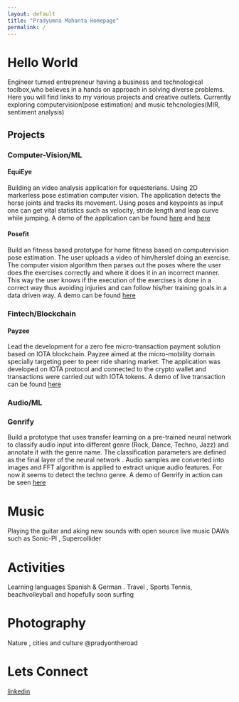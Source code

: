 ```yaml
---
layout: default
title: "Pradyumna Mahanta Homepage"
permalink: /
---
```


# **Hello World** 

Engineer turned entrepreneur having a business and technological toolbox,who believes in a hands on approach in solving diverse problems. Here you will find links to my various projects and creative outlets. Currently exploring computervision(pose estimation) and music tehcnologies(MIR, sentiment analysis)

## **Projects** 

### **Computer-Vision/ML**

#### **EquiEye** 

Building an video analysis application for equesterians. Using 2D markerless pose estimation computer vision. The application detects the horse joints and tracks its movement. Using poses and keypoints as input one can get vital statistics such as velocity, stride length and leap curve while jumping. A demo of the application can be found [here](https://www.youtube.com/watch?v=CmkUQL8IEMc) and [here](https://www.youtube.com/watch?v=oZSEOToxyxw)

#### **Posefit** 

Build an fitness based prototype for home fitness based on computervision pose estimation. The user uploads a video of him/herslef doing an exercise. The computer vision algorithm then parses out the poses where the user does the exercises correctly and where it does it in an incorrect manner. This way the user knows if the execution of the exercises is done in a correct way thus avoiding injuries and can follow his/her training goals in a data driven way.  A demo can be found [here](https://youtu.be/RZ0fWINGq0c)

### **Fintech/Blockchain**

#### **Payzee** 

Lead the development for a zero fee micro-transaction payment solution based on IOTA blockchain. Payzee aimed at the micro-mobility domain specially targeting peer to peer ride sharing market. The application was developed on IOTA protocol and connected to the crypto wallet and transactions were carried out with IOTA tokens. A demo of live transaction can be found [here](https://www.youtube.com/watch?v=daJWRMCCjts) 

### **Audio/ML**

### **Genrify**

Build a prototype that uses transfer learning on a pre-trained neural network to classify audio input into different genre (Rock, Dance, Techno, Jazz) and annotate it with the genre name. The classification parameters are defined as the final layer of the neural network . Audio samples are converted into images and FFT algorithm is applied to extract unique audio features.  For now it seems to detect the techno genre. A demo of Genrify in action can be seen [here](https://youtu.be/A9q8uMGCyv8)



# **Music** 

Playing the guitar and  aking new sounds with open source live music DAWs such as Sonic-PI , Supercollider 

# **Activities**

Learning languages Spanish & German . Travel , Sports Tennis, beachvolleyball and hopefully soon surfing

# **Photography** 

Nature , cities and culture @pradyontheroad

# **Lets Connect**
[linkedin](https://www.linkedin.com/in/pradyumna-mahanta-0ba09815/)
